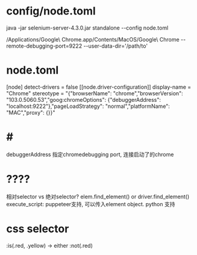 # config/node.toml
java -jar selenium-server-4.3.0.jar  standalone  --config node.toml

/Applications/Google\ Chrome.app/Contents/MacOS/Google\ Chrome --remote-debugging-port=9222  --user-data-dir='/path/to'


# node.toml
[node]
detect-drivers = false
[[node.driver-configuration]]
display-name = "Chrome"
stereotype = "{\"browserName\": \"chrome\",\"browserVersion\": \"103.0.5060.53\",\"goog:chromeOptions\": {\"debuggerAddress\": \"localhost:9222\"},\"pageLoadStrategy\": \"normal\",\"platformName\": \"MAC\",\"proxy\": {}}"


# # # 
debuggerAddress 指定chromedebugging port, 连接启动了的chrome


# ????
相对selector vs 绝对selector? elem.find_element() or driver.find_element()
execute_script: puppeteer支持, 可以传入element object. python 支持

# css selector
:is(.red, .yellow)    -> either
:not(.red) 